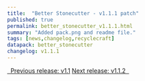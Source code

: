 ```yaml
---
title:  "Better Stonecutter - v1.1.1 patch"
published: true
permalink: better_stonecutter_v1.1.1.html
summary: "Added pack.png and readme file."
tags: [news,changelog,recyclecraft]
datapack: better_stonecutter
changelog: v1.1.1
---
```


<div class="btn-group">
    <a href="better_stonecutter_v1.1.html" role="button" class="btn btn-primary"><i class="fa fa-caret-left"></i>&nbsp; Previous release: v1.1</a>
    <a href="better_stonecutter_v1.1.2.html" role="button" class="btn btn-primary">Next release: v1.1.2 &nbsp;<i class="fa fa-caret-right"></i></a>
</div>